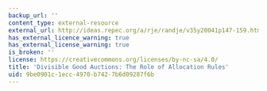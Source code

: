 ```yaml
---
backup_url: ''
content_type: external-resource
external_url: http://ideas.repec.org/a/rje/randje/v35y20041p147-159.html
has_external_licence_warning: true
has_external_license_warning: true
is_broken: ''
license: https://creativecommons.org/licenses/by-nc-sa/4.0/
title: 'Divisible Good Auctions: The Role of Allocation Rules'
uid: 9be0901c-1ecc-4970-b742-7b6d09287f6b
---
```

